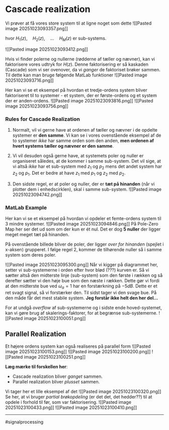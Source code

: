 # Cascade realization
Vi prøver at få vores store system til at ligne noget som dette
![[Pasted image 20251023093357.png]]

hvor $H_1(z),\quad H_2(z),\quad ...\quad H_M(z)$ er sub-systems.

![[Pasted image 20251023093412.png]]

Hvis vi finder polerne og nullerne (rødderne af tæller og nævner), kan vi faktorisere vores udtryk for $H(z)$. Denne faktorisering er så kaskaden (Cascade) som vi ser ovenover, da vi _ganger_ de faktoriset brøker sammen.
Til dette kan man bruge følgende MatLab funktioner
![[Pasted image 20251023093716.png]]

Her kan vi se et eksempel på hvordan et tredje-ordens system bliver faktoriseret til to systemer - et system, der er første-ordens og et system der er anden-ordens.
![[Pasted image 20251023093816.png]]
![[Pasted image 20251023093756.png]]

### Rules for Cascade Realization
1. Normalt, vil vi gerne have at ordenen af tæller og nævner i de opdelte systemer er **den samme**. 
   Vi kan se i vores ovenstående eksempel af de to systemer _ikke_ har samme orden som den anden, **men ordenen af hvert systems tæller og nævner er den samme**.

2. Vi vil desuden også gerne have, at systemets poler og nuller er organiseret således, at de kommer i samme sub-system. Det vil sige, at vi altså _ikke_ har et sub-system med $z_1$ og $p_2$ mens det andet system har $z_2$ og $p_1$. Det er bedre at have $z_1$ med $p_1$ og $z_2$ med $p_2$.

3. Den sidste regel, er at poler og nuller, der er **tæt på hinanden** (når vi plotter dem i enhedscirklen), skal i samme sub-system.
   ![[Pasted image 20251023094742.png]]

### MatLab Example
Her kan vi se et eksempel på hvordan vi opdeler et femte-ordens system til 3 mindre systemer.
![[Pasted image 20251023094846.png]]
På Pole-Zero Map her ser det ud som om der kun er ét nul. Det er dog **5 nuller** der ligger meget meget tæt på hinanden.

På ovenstående billede bliver de poler, der ligger _over for hinanden_ (spejlet i x-aksen) grupperet. I følge regel 2, kommer de tilhørende nuller så i samme system som deres poler.

![[Pasted image 20251023095300.png]]
Når vi kigger på diagrammet her, setter vi sub-systemerne i orden efter hvor blød (???) kurven er. Så vi sætter altså den midterste linje (sub-system) som den første i rækken og så derefter sætter vi den høje bue som den næste i rækken. Dette gør vi fordi at den midterste bue ved $\omega_a=1$ har en forstærkning på $-5 dB$. Dette er et ret svagt signal, så vi forstærker den. Til sidst tager vi den svage bue. På den måde får det mest stabile system.
**Jeg forstår ikke helt den her del...**

For at undgå _overflow_ af sub-systemerne og i sidste ende hoved-systemet, kan vi gøre brug af skalerings-faktorer, for at begrænse sub-systemerne.
![[Pasted image 20251023100051.png]]

## Parallel Realization
Et højere ordens system kan også realiseres på parallel form
![[Pasted image 20251023100153.png]]
![[Pasted image 20251023100200.png]]
![[Pasted image 20251023100251.png]]

**Læg mærke til forskellen her**:
- Cascade realization bliver _ganget_ sammen.
- Parallel realization bliver _plusset_ sammen.

Vi tager her et lille eksempel af det
![[Pasted image 20251023100320.png]]
Se her, at vi bruger _partial brøkopdeling_ (er det det, det hedder??) til at opdele i forhold til før, som var faktorisering.
![[Pasted image 20251023100433.png]]
![[Pasted image 20251023100410.png]]



---
#signalprocessing 